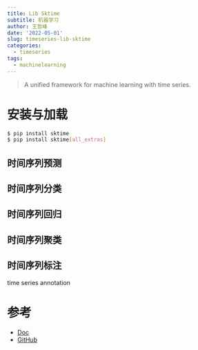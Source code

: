 ```yaml
---
title: Lib Sktime 
subtitle: 机器学习
author: 王哲峰
date: '2022-05-01'
slug: timeseries-lib-sktime
categories:
  - timeseries
tags:
  - machinelearning
---
```


> A unified framework for machine learning with time series.

# 安装与加载

```bash
$ pip install sktime
$ pip install sktime[all_extras]
```

## 时间序列预测



## 时间序列分类


## 时间序列回归


## 时间序列聚类


## 时间序列标注

time series annotation


# 参考

* [Doc](https://www.sktime.org/en/stable/)
* [GitHub](https://github.com/sktime/sktime)
